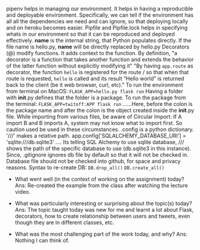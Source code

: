 pipenv helps in managing our environment. It helps in having a reproducible and deployable environment. Specifically, we can tell if the environment has all all the dependencies we need and can ignore, so that deploying locally and on heroku becomes easier. 
Pipfile and Pipfile.lock helps in specifying whats in our environment so that it can be reproduced and deployed effectively.
__name__ is the internal string, that Python populates directly. If the file name is hello.py, __name__ will be directly replaced by hello.py
Decorators (@) modify functions. It adds context to the function. By definition, "a decorator is a function that takes another function and extends the behavior of the latter function without explicitly modifying it"
"By having `app.route` as decorator, the function `hello` is registered for the route / so that when that route is requested, `hello` is called and its result “Hello world” is returned back to the client (be it web browser, curl, etc)."
To run the environment from terminal on MacOS:  `FLASK_APP=hello.py flask run`
Having a folder with __init__.py defines that the folder is a package.
To run the package from the terminal: `FLASK_APP=twitoff:APP flask run` ......Here, before the colon is the package name and after the colon is the object created inside the __init__.py file.
 While importing from various files, be aware of Circular Import: If A import B and B imports A, system may not know what to import first. So caution used be used in these circumstances.
 .config is a python dictionary.
 '///' makes a relative path.
 app.config['SQLALCHEMY_DATABASE_URI'] = 'sqlite:///db.sqlite3' .... Its telling SQL Alchemy to use sqlite database, /// shows the path of the specific database to use (db.sqlite3 in this instance).
 Since, .gitignore ignores db file by default so that it will not be checked in. Database file should not be checked into github, for space and privacy reasons.
 Syntax to re-create DB: 
`DB.drop_all()`
`DB.create_all()`


* What went well (in the context of working on the assignment) today?
Ans: Re-created the example from the class after watching the lecture video.

* What was particularly interesting or surprising about the topic(s) today?
Ans: The topic taught today was new for me and learnt a lot about Flask, decorators, how to create relationship between users and tweets, even though they are in different classes, etc.

* What was the most challenging part of the work today, and why?
Ans: Nothing I can think of.